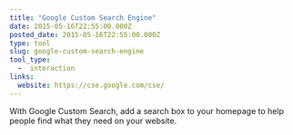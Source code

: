 ```yaml
---
title: "Google Custom Search Engine"
date: 2015-05-16T22:55:00.000Z
posted_date: 2015-05-16T22:55:00.000Z
type: tool
slug: google-custom-search-engine
tool_type: 
  -  interaction
links:
  website: https://cse.google.com/cse/
---
```

With Google Custom Search, add a search box to your homepage to help people find what they need on your website.




